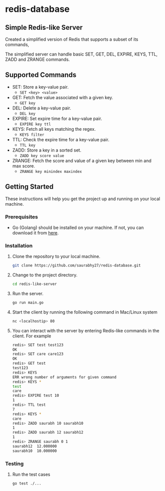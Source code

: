 # redis-database

## Simple Redis-like Server
Created a simplified version of Redis that supports a subset of its commands, 

The simplified server can handle basic SET, GET, DEL, EXPIRE, KEYS, TTL, ZADD and ZRANGE commands.

## Supported Commands

* SET: Store a key-value pair.
    * ```SET <key> <value>``` 
* GET: Fetch the value associated with a given key.
    * ```GET key``` 
* DEL: Delete a key-value pair.
    * ```DEL key``` 
* EXPIRE: Set expire time for a key-value pair.
    * ```EXPIRE key ttl``` 
* KEYS: Fetch all keys matching the regex.
    * ```KEYS filter``` 
* TTL: Check the expire time for a key-value pair.
    * ```TTL key``` 
* ZADD: Store a key in a sorted set.
    * ```ZADD key score value``` 
* ZRANGE: Fetch the score and value of a given key between min and max score.
    * ```ZRANGE key minindex maxindex``` 


## Getting Started

These instructions will help you get the project up and running on your local machine.

### Prerequisites

- Go (Golang) should be installed on your machine. If not, you can download it from [here](https://go.dev/).

### Installation

1. Clone the repository to your local machine.
   ```bash
   git clone https://github.com/saurabhy27/redis-database.git
2. Change to the project directory.
    ```bash
    cd redis-like-server
3. Run the server.
    ```bash
    go run main.go
4. Start the client by running the following command in Mac/Linux system
    ```bash
    nc <localhostip> 80
5. You can interact with the server by entering Redis-like commands in the client. For example
    ```bash
    redis> SET test test123
    OK
    redis> SET care care123
    OK
    redis> GET test
    test123
    redis> KEYS
    ERR wrong number of arguments for given command
    redis> KEYS *
    test
    care
    redis> EXPIRE test 10
    1
    redis> TTL test
    7
    redis> KEYS *
    care
    redis> ZADD saurabh 10 saurabh10
    1
    redis> ZADD saurabh 12 saurabh12
    1
    redis> ZRANGE saurabh 0 1
    saurabh12  12.000000
    saurabh10  10.000000

### Testing
1. Run the test cases
   ```bash
   go test ./...